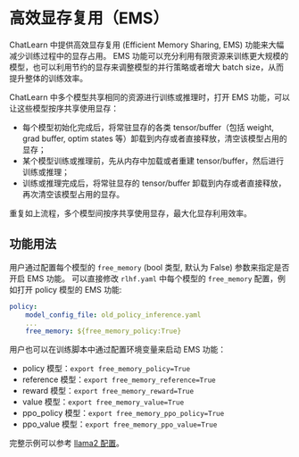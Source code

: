 # 高效显存复用（EMS）

ChatLearn 中提供高效显存复用 (Efficient Memory Sharing, EMS) 功能来大幅减少训练过程中的显存占用。 
EMS 功能可以充分利用有限资源来训练更大规模的模型，也可以利用节约的显存来调整模型的并行策略或者增大 batch size，从而提升整体的训练效率。

ChatLearn 中多个模型共享相同的资源进行训练或推理时，打开 EMS 功能，可以让这些模型按序共享使用显存：
- 每个模型初始化完成后，将常驻显存的各类 tensor/buffer（包括 weight, grad buffer, optim states 等）卸载到内存或者直接释放，清空该模型占用的显存；
- 某个模型训练或推理前，先从内存中加载或者重建 tensor/buffer，然后进行训练或推理；
- 训练或推理完成后，将常驻显存的 tensor/buffer 卸载到内存或者直接释放，再次清空该模型占用的显存。

重复如上流程，多个模型间按序共享使用显存，最大化显存利用效率。

## 功能用法
用户通过配置每个模型的 `free_memory` (bool 类型, 默认为 False) 参数来指定是否开启 EMS 功能。
可以直接修改 `rlhf.yaml` 中每个模型的 `free_memory` 配置，例如打开 policy 模型的 EMS 功能:

```yaml
policy:
    model_config_file: old_policy_inference.yaml
    ...
    free_memory: ${free_memory_policy:True}
```

用户也可以在训练脚本中通过配置环境变量来启动 EMS 功能：
- policy 模型：`export free_memory_policy=True`
- reference 模型：`export free_memory_reference=True`
- reward 模型：`export free_memory_reward=True`
- value 模型：`export free_memory_value=True`
- ppo_policy 模型：`export free_memory_ppo_policy=True`
- ppo_value 模型：`export free_memory_ppo_value=True`

完整示例可以参考 [llama2 配置](https://github.com/alibaba/ChatLearn/blob/main/examples/megatron/configs/llama2/rlhf.yaml)。
